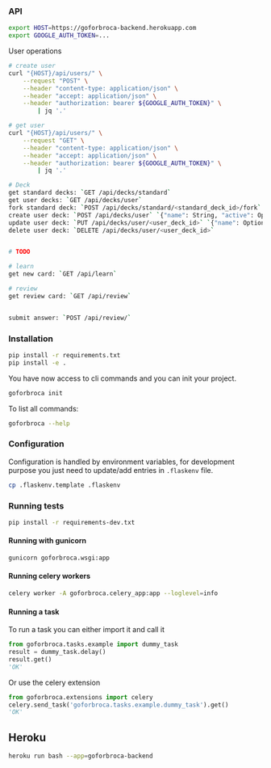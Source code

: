 ### API

```bash
export HOST=https://goforbroca-backend.herokuapp.com
export GOOGLE_AUTH_TOKEN=...
```

User operations
```bash
# create user
curl "{HOST}/api/users/" \
    --request "POST" \
    --header "content-type: application/json" \
    --header "accept: application/json" \
    --header "authorization: bearer ${GOOGLE_AUTH_TOKEN}" \
        | jq '.'

# get user
curl "{HOST}/api/users/" \
    --request "GET" \
    --header "content-type: application/json" \
    --header "accept: application/json" \
    --header "authorization: bearer ${GOOGLE_AUTH_TOKEN}" \
        | jq '.'
```

```bash
# Deck
get standard decks: `GET /api/decks/standard`
get user decks: `GET /api/decks/user`
fork standard deck: `POST /api/decks/standard/<standard_deck_id>/fork`
create user deck: `POST /api/decks/user` `{"name": String, "active": Optional[Boolean] = True}`
update user deck: `PUT /api/decks/user/<user_deck_id>` `{"name": Optional[String], "active": Optional[Boolean]}`
delete user deck: `DELETE /api/decks/user/<user_deck_id>`


# TODO

# learn
get new card: `GET /api/learn`

# review
get review card: `GET /api/review`


submit answer: `POST /api/review/`
```

### Installation

```bash
pip install -r requirements.txt
pip install -e .
```

You have now access to cli commands and you can init your project.

```bash
goforbroca init
```

To list all commands:
```bash
goforbroca --help
```

### Configuration

Configuration is handled by environment variables, for development purpose you just need to update/add entries in `.flaskenv` file.

```bash
cp .flaskenv.template .flaskenv
```

### Running tests

```bash
pip install -r requirements-dev.txt
```

#### Running with gunicorn

```bash
gunicorn goforbroca.wsgi:app
```

#### Running celery workers

```bash
celery worker -A goforbroca.celery_app:app --loglevel=info
```

#### Running a task

To run a task you can either import it and call it

```python
from goforbroca.tasks.example import dummy_task
result = dummy_task.delay()
result.get()
'OK'
```

Or use the celery extension

```python
from goforbroca.extensions import celery
celery.send_task('goforbroca.tasks.example.dummy_task').get()
'OK'
```

## Heroku

```bash
heroku run bash --app=goforbroca-backend
```
